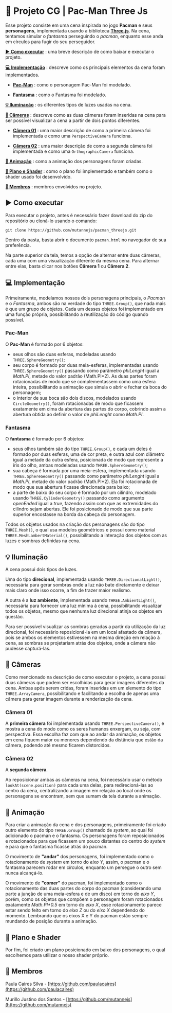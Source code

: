 # :space_invader: Projeto CG | **Pac-Man Three Js**

Esse projeto consiste em uma cena inspirada no jogo **Pacman** e seus **personagens**, implementada usando a biblioteca [**Three.js**](https://threejs.org/).
Na cena, tentamos simular o _fantasma_ perseguindo o _pacman_, enquanto esse anda em círculos para fugir do seu perseguidor.

[**:arrow_forward: Como executar**](https://github.com/mutannejs/pacman_threejs#arrow_forward-como-executar) : uma breve descrição de como baixar e executar o projeto.

[**:computer: Implementação**](https://github.com/mutannejs/pacman_threejs#computer-implementação) : descreve como os principais elementos da cena foram implementados.

- [**Pac-Man**](https://github.com/mutannejs/pacman_threejs#pac-man) : como o personagem Pac-Man foi modelado.

- [**Fantasma**](https://github.com/mutannejs/pacman_threejs#fantasma) : como o Fantasma foi modelado.

[**:bulb: Iluminação**](https://github.com/mutannejs/pacman_threejs#bulb-ilumina%C3%A7%C3%A3o) : os diferentes tipos de luzes usadas na cena.

[**:movie_camera: Câmeras**](https://github.com/mutannejs/pacman_threejs#movie_camera-c%C3%A2meras) : descreve como as duas câmeras foram inseridas na cena para ser possível visualizar a cena a partir de dois pontos diferentes.

- [**Câmera 01**](https://github.com/mutannejs/pacman_threejs#c%C3%A2mera-01) : uma maior descrição de como a primeira câmera foi implementada e como uma `PerspectiveCamera` funciona.

- [**Câmera 02**](https://github.com/mutannejs/pacman_threejs#c%C3%A2mera-02) : uma maior descrição de como a segunda câmera foi implementada e como uma `OrthographicCamera` funciona.

[**:walking: Animação**](https://github.com/mutannejs/pacman_threejs#walking-anima%C3%A7%C3%A3o) : como a animação dos personagens foram criadas.

[**:house_with_garden: Plano e Shader**](https://github.com/mutannejs/pacman_threejs#house_with_garden-plano-e-shader) : como o plano foi implementado e também como o shader usado foi desenvolvido.

[**:busts_in_silhouette: Membros**](https://github.com/mutannejs/pacman_threejs#busts_in_silhouette-membros) : membros envolvidos no projeto.

## :arrow_forward: Como executar

Para executar o projeto, antes é necessário fazer download do zip do  repositório ou cloná-lo usando o comando:

```
git clone https://github.com/mutannejs/pacman_threejs.git
```

Dentro da pasta, basta abrir o documento `pacman.html` no navegador de  sua preferência.

Na parte superior da tela, temos a opção de alternar entre duas câmeras,  cada uma com uma visualização diferente da mesma cena. Para alternar entre elas, basta clicar nos botões **Câmera 1** ou **Câmera 2**.

## :computer: Implementação

Primeiramente, modelamos nossos dois personagens principais, o _Pacman_  e o _Fantasma_, ambos são na verdade do tipo `THREE.Group()`, que nada mais é que um grupo de objetos. Cada um desses objetos foi implementado em uma função própria, possibilitando a reutilização do código quando possível.

### Pac-Man
O **Pac-Man** é formado por 6 objetos:

- seus olhos são duas esferas, modeladas usando
 `THREE.SphereGeometry()`;
- seu corpo é formado por duas meia-esferas, implementadas usando
 `THREE.SphereGeometry()` passando como parâmetro _phiLenght_ igual a
 _Math.PI_, metade do valor padrão (Math.PI*2). As duas partes foram
 rotacionadas de modo que se complementassem como uma esfera inteira,
 possibilitando a animação que simula o abrir e fechar da boca do
 personagem;
- o interior de sua boca são dois discos, modelados usando
 `CircleGeometry()`, foram rotacionadas de modo que ficassem exatamente
 em cima da abertura das partes do corpo, cobrindo assim a abertura
 obtida ao definir o valor de _phiLenght_ como _Math.PI_.

### Fantasma
O **fantasma** é formado por 6 objetos:

- seus olhos também são do tipo `THREE.Group()`, e cada um deles é
 formado por duas esferas, uma de cor preta, e outra azul com diâmetro
 igual a metade da outra esfera, posicionada de modo que represente
 a íris do olho, ambas modeladas usando `THREE.SphereGeometry()`;
- sua cabeça é formada por uma meia-esfera, implementada usando
 `THREE.SphereGeometry()` passando como parâmetro _phiLenght_ igual a
 _Math.PI_, metade do valor padrão (Math.PI*2). Ela foi rotacionada de
 modo que sua abertura ficasse direcionada para baixo;
- a parte de baixo do seu corpo é formado por um cilindro, modelado
 usando `THREE.CylinderGeometry()` passando como argumento _openEnded_
 igual a _true_, fazendo assim com que as extremidades do cilindro
 sejam abertas. Ele foi posicionado de modo que sua parte superior
 encostasse na borda da cabeça do personagem.

Todos os objetos usados na criação dos personagens são do tipo
 `THREE.Mesh()`, o qual usa modelos geométricos e possui como
 material `THREE.MeshLambertMaterial()`, possibilitando a interação dos
 objetos com as luzes e sombras definidas na cena.

## :bulb: Iluminação

A cena possui dois tipos de luzes.

Uma do tipo **direcional**, implementada usando `THREE.DirectionalLight()`, necessária para gerar sombras onde a luz não bate diretamente e deixar mais claro onde isso ocorre, a fim de trazer maior realismo.
 
A outra é a **luz ambiente**, implementada usando
 `THREE.AmbientLight()`, necessária para fornecer uma luz mínima à cena,
 possibilitando visualizar todos os objetos, mesmo que nenhuma luz
 direcional atinja os objetos em questão.

Para ser possível visualizar as sombras geradas a partir da utilização
 da luz direcional, foi necessário reposicioná-la em um local afastado
 da câmera, pois se ambos os elementos estivessem na mesma direção em
 relação à cena, as sombras se projetariam atrás dos objetos, onde a
 câmera não pudesse capturá-las.

## :movie_camera: Câmeras

Como mencionado na descrição de como executar o projeto, a cena possui
 duas câmeras que podem ser escolhidas para gerar imagens diferentes
 da cena. Ambas após serem cridas, foram inseridas em um elemento do
 tipo `THREE.ArrayCamera`, possibilitando e facilitando a escolha de
 apenas uma câmera para gerar imagem durante a renderização da cena.

### Câmera 01
A **primeira câmera** foi implementada usando
 `THREE.PerspectiveCamera()`, e mostra a cena do modo como os seres
 humanos enxergam, ou seja, com perspectiva. Essa escolha faz com que
 ao andar da animação, os objetos em cena fiquem maior ou menores
 dependendo da distância que estão da câmera, podendo até mesmo ficarem
 distorcidos.

### Câmera 02
A **segunda câmera**.

Ao reposicionar ambas as câmeras na cena, foi necessário usar o método
 `lookAt(scene.position)` para cada uma delas, para redirecioná-las ao
 centro da cena, centralizando a imagem em relação ao local onde os
 personagens se encontram, sem que sumam da tela durante a animação.

## :walking: Animação

Para criar a animação da cena e dos personagens, primeiramente foi
 criado outro elemento do tipo `THREE.Group()` chamado de _system_, ao
 qual foi adicionado o pacman e o fantasma. Os personagens foram
 reposicionados e rotacionados para que ficassem um pouco distantes do
 centro do _system_ e para que o fantasma ficasse atrás do pacman.

O movimento de **"andar"** dos personagens, foi implementado como o
 rotacionamento de _system_ em torno do _eixo Y_, assim, o pacman e o
 fantasma parecem rodar em círculos, enquanto um persegue o outro sem
 nunca alcançá-lo.

O movimento de **"comer"** do pacman, foi implementado como o
 rotacionamento das duas partes do corpo do pacman (considerando uma
 parte a junção de uma meia-esfera e de um disco) em torno do _eixo Y_,
 porém, como os objetos que compõem o personagem foram rotacionados
 exatamente _Math.PI*0.5_ em torno do _eixo X_, esse rotacionamento
 parece estar sendo feito em torno do _eixo Z_ ou do _eixo X_ dependendo
 do momento. Lembrando que os eixos X e Y do pacman estão sempre
 mundando de posição durante a animação.

## :house_with_garden: Plano e Shader

Por fim, foi criado um plano posicionado em baixo dos personagens, o
 qual escolhemos para utilizar o nosso shader próprio.

## :busts_in_silhouette: Membros

Paula Caires Silva - [https://github.com/paulacaires](https://github.com/paulacaires)

Murillo Justino dos Santos - [https://github.com/mutannejs](https://github.com/mutannejs)
